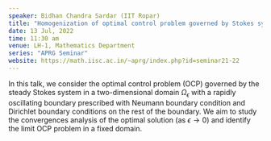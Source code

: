 ```yaml
---
speaker: Bidhan Chandra Sardar (IIT Ropar)
title: "Homogenization of optimal control problem governed by Stokes system in a pillar-type domain"
date: 13 Jul, 2022
time: 11:30 am
venue: LH-1, Mathematics Department
series: "APRG Seminar"
website: https://math.iisc.ac.in/~aprg/index.php?id=seminar21-22
---
```


In this talk, we consider the optimal control problem (OCP) governed by the steady Stokes system in a
two-dimensional domain $\Omega_{\epsilon}$ with a rapidly oscillating boundary prescribed with Neumann
boundary condition and Dirichlet boundary conditions on the rest of the boundary. We aim to study the
convergences analysis of the optimal solution (as $\epsilon\to 0$) and identify the limit OCP problem
in a fixed domain.
